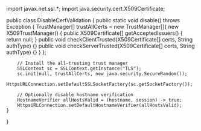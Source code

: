 import javax.net.ssl.*;
import java.security.cert.X509Certificate;

public class DisableCertValidation {
    public static void disable() throws Exception {
        TrustManager[] trustAllCerts = new TrustManager[]{
            new X509TrustManager() {
                public X509Certificate[] getAcceptedIssuers() {
                    return null;
                }
                public void checkClientTrusted(X509Certificate[] certs, String authType) {}
                public void checkServerTrusted(X509Certificate[] certs, String authType) {}
            }
        };

        // Install the all-trusting trust manager
        SSLContext sc = SSLContext.getInstance("TLS");
        sc.init(null, trustAllCerts, new java.security.SecureRandom());
        HttpsURLConnection.setDefaultSSLSocketFactory(sc.getSocketFactory());

        // Optionally disable hostname verification
        HostnameVerifier allHostsValid = (hostname, session) -> true;
        HttpsURLConnection.setDefaultHostnameVerifier(allHostsValid);
    }
}
